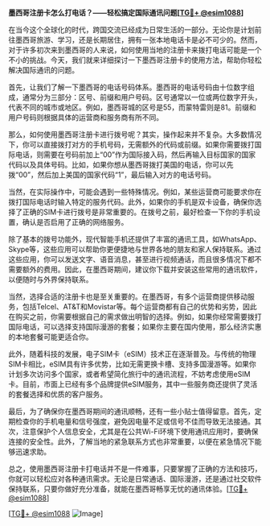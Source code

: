 **墨西哥注册卡怎么打电话？——轻松搞定国际通讯问题[[TG💪+ @esim1088](https://t.me/s/esim1088)]**

在当今这个全球化的时代，跨国交流已经成为日常生活的一部分。无论你是计划前往墨西哥旅游、学习，还是长期居住，拥有一张本地电话卡是必不可少的。然而，对于许多初次来到墨西哥的人来说，如何使用当地的注册卡来拨打电话可能是一个不小的挑战。今天，我们就来详细探讨一下墨西哥注册卡的使用方法，帮助你轻松解决国际通讯的问题。

首先，让我们了解一下墨西哥的电话号码体系。墨西哥的电话号码由十位数字组成，通常分为三部分：区号、前缀和用户号码。区号通常以一位或两位数字开头，代表不同的城市或地区。例如，墨西哥城的区号是55，而蒙特雷则是81。前缀和用户号码则根据具体的运营商和服务商有所不同。

那么，如何使用墨西哥注册卡进行拨号呢？其实，操作起来并不复杂。大多数情况下，你可以直接拨打对方的手机号码，无需额外的代码或前缀。如果你需要拨打国际电话，则需要在号码前加上“00”作为国际接入码，然后再输入目标国家的国家代码以及具体号码。比如，如果你想从墨西哥拨打美国的电话，你可以先拨“00”，然后加上美国的国家代码“1”，最后输入对方的电话号码。

当然，在实际操作中，可能会遇到一些特殊情况。例如，某些运营商可能要求你在拨打国际电话时输入特定的服务代码。此外，如果你的手机是双卡设备，确保你选择了正确的SIM卡进行拨号是非常重要的。在拨号之前，最好检查一下你的手机设置，确认是否启用了正确的网络服务。

除了基本的拨号功能外，现代智能手机还提供了丰富的通讯工具，如WhatsApp、Skype等，这些应用可以帮助你更便捷地与世界各地的朋友和家人保持联系。通过这些应用，你可以发送文字、语音消息，甚至进行视频通话，而且很多情况下都不需要额外的费用。因此，在墨西哥期间，建议你下载并安装这些常用的通讯软件，以便随时与外界保持联系。

当然，选择合适的注册卡也是至关重要的。在墨西哥，有多个运营商提供移动服务，包括Telcel、AT&T和Movistar等。每个运营商都有自己的优势和劣势，因此在购买之前，你需要根据自己的需求做出明智的选择。例如，如果你经常需要拨打国际电话，可以选择支持国际漫游的套餐；如果你主要在国内使用，那么经济实惠的本地套餐可能更适合你。

此外，随着科技的发展，电子SIM卡（eSIM）技术正在逐渐普及。与传统的物理SIM卡相比，eSIM具有许多优势，比如无需更换卡槽、支持多国漫游等。如果你计划多次访问多个国家，或者希望简化旅行中的通讯流程，不妨考虑使用eSIM卡。目前，市面上已经有多个品牌提供eSIM服务，其中一些服务商还提供了灵活的套餐选择和优质的客户服务。

最后，为了确保你在墨西哥期间的通讯顺畅，还有一些小贴士值得留意。首先，定期检查你的手机电量和信号强度，避免因电量不足或信号不佳而导致无法接通。其次，注意保护个人信息安全，尤其是在公共Wi-Fi环境下使用通讯应用时，要确保连接的安全性。此外，了解当地的紧急联系方式也非常重要，以便在紧急情况下能够迅速求助。

总之，使用墨西哥注册卡打电话并不是一件难事，只要掌握了正确的方法和技巧，你就可以轻松应对各种通讯需求。无论是日常通话、国际漫游，还是通过社交软件保持联系，只要你做好充分准备，就能在墨西哥畅享无忧的通讯体验。[[TG💪+ @esim1088](https://t.me/s/esim1088)]

[[TG💪+ @esim1088](https://t.me/s/esim1088) ![Image](https://i.postimg.cc/4NQfJmqS/Snipaste-2025-05-13-00-14-12.png)]